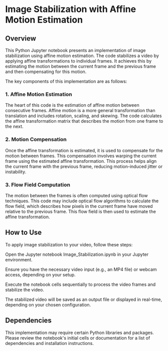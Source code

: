 # Image Stabilization with Affine Motion Estimation

## Overview
This Python Jupyter notebook presents an implementation of image stabilization using affine motion estimation. The code stabilizes a video by applying affine transformations to individual frames. It achieves this by estimating the motion between the current frame and the previous frame and then compensating for this motion.

The key components of this implementation are as follows:

### 1. Affine Motion Estimation
The heart of this code is the estimation of affine motion between consecutive frames. Affine motion is a more general transformation than translation and includes rotation, scaling, and skewing. The code calculates the affine transformation matrix that describes the motion from one frame to the next.

### 2. Motion Compensation
Once the affine transformation is estimated, it is used to compensate for the motion between frames. This compensation involves warping the current frame using the estimated affine transformation. This process helps align the current frame with the previous frame, reducing motion-induced jitter or instability.

### 3. Flow Field Computation
The motion between the frames is often computed using optical flow techniques. This code may include optical flow algorithms to calculate the flow field, which describes how pixels in the current frame have moved relative to the previous frame. This flow field is then used to estimate the affine transformation.

## How to Use
To apply image stabilization to your video, follow these steps:

Open the Jupyter notebook Image_Stabilization.ipynb in your Jupyter environment.

Ensure you have the necessary video input (e.g., an MP4 file) or webcam access, depending on your setup.

Execute the notebook cells sequentially to process the video frames and stabilize the video.

The stabilized video will be saved as an output file or displayed in real-time, depending on your chosen configuration.

## Dependencies
This implementation may require certain Python libraries and packages. Please review the notebook's initial cells or documentation for a list of dependencies and installation instructions.
